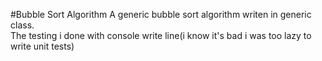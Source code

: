  #Bubble Sort Algorithm
A generic bubble sort algorithm writen in generic class.
<br>
The testing i done with console write line(i know it's bad i was too lazy to write unit tests)
